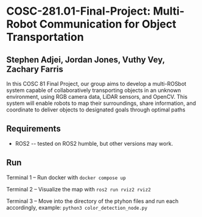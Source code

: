 # COSC-281.01-Final-Project: Multi-Robot Communication for Object Transportation
## Stephen Adjei, Jordan Jones, Vuthy Vey, Zachary Farris
In this COSC 81 Final Project, our group aims to develop a multi-ROSbot system capable of collaboratively transporting objects in an unknown environment, using RGB camera  data, LiDAR sensors, and OpenCV. This system will enable robots to map their surroundings, share information, and coordinate to deliver objects to designated goals through optimal paths

## Requirements
- ROS2 -- tested on ROS2 humble, but other versions may work.

## Run
Terminal 1 – Run docker with ```docker compose up```

Terminal 2 – Visualize the map with ```ros2 run rviz2 rviz2```

Terminal 3 – Move into the directory of the ptyhon files and run each accordingly, example:
```python3 color_detection_node.py```